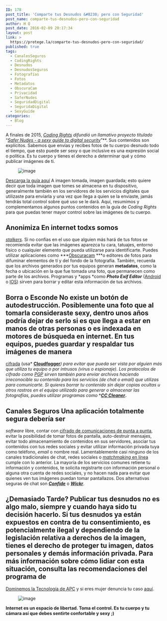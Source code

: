 ```yaml
---
ID: 178
post_title: 'Comparte tus Desnudos &#8230; pero con Seguridad'
post_name: comparte-tus-desnudos-pero-con-seguridad
author: H Q
post_date: 2016-02-09 20:17:34
layout: post
link: >
  https://protege.la/comparte-tus-desnudos-pero-con-seguridad/
published: true
tags:
  - CanalesSeguros
  - CodingRights
  - Desnudos
  - DesnudosSeguros
  - Fotografías
  - Fotos
  - Metadatos
  - ObscuraCam
  - Privacidad
  - SaferNudes
  - SeguridadDigital
  - SeguridaDigital
  - SexyGuide
categories:
  - Blog
---
```

A finales de 2015, *<a href="https://www.codingrights.org/" target="_blank" rel="noopener">Coding Rights</a> *difundió un llamativo proyecto titulado** “<a href="https://www.codingrights.org/4/" target="_blank" rel="noopener"><i>Safer Nudes - a sexy guide to digital security</i></a>”**. Sus contenidos son explícitos. Sabemos que envías y recibes fotos de tu cuerpo desnudo todo el tiempo, que esto puede ser sexy o que inclusive es una expresión social o política. Es tu cuerpo y tienes el derecho a determinar qué y cómo publicar imágenes de ti. <figure class="tmblr-full">![image][1]</figure> <a href="http://www.codingrights.org/wp-content/uploads/2015/11/zine_ingles_lado1.pdf" target="_blank" rel="noopener">Descarga la guía aquí</a> A imagen tomada, imagen guardada; esto quiere decir que toda imagen que tomes se almacena en tu dispositivo, generalmente también en los servidores de los servicios digitales que utilizaste para enviarla y una vez que llega a quien se la enviaste, jamás tendrás total control sobre qué uso se le dará. Aquí, resumimos y complementamos algunos puntos contenidos en la guía de *Coding Rights* para que puedas tener mayor control sobre las imágenes de tu cuerpo. 
## 

## Anonimiza En internet todxs somos 

*<a href="http://bit.ly/1SGEgH3" target="_blank" rel="noopener">stalkers</a>*. Si no confías en el uso que alguien más hará de tus fotos se recomienda evitar que las imágenes aparezca tu cara, tatuajes, entorno físico o cualquier elemento que pueda utilizarse para identificarte. Puedes utilizar aplicaciones como ***<a href="https://guardianproject.info/apps/obscuracam/" target="_blank" rel="noopener">Obscuracam</a> ***o editores de fotos para difuminar elementos de tí y del fondo de la fotografía. También, recuerda que los archivos generados por tus equipos generan **metadatos**, como la fecha o ubicación en la que fue tomada una foto, que permanecen como parte de los archivos. Programas y *apps *como ***Photo Exif Editor*** (<a href="https://play.google.com/store/apps/details?id=net.xnano.android.photoexifeditor&hl=es_419" target="_blank" rel="noopener">Android</a> o <a href="https://itunes.apple.com/mx/app/exif-editor-and-viewer/id560004690?mt=8" target="_blank" rel="noopener">IOS</a>) sirven para borrar y editar esta información de tus archivos. 
## 

## Borra o Esconde No existe un botón de autodestrucción. Posiblemente una foto que al tomarla consideraste sexy, dentro unos años podría dejar de serlo si es que llega a estar en manos de otras personas o es indexada en motores de búsqueda en internet. En tus equipos, puedes guardar y respaldar tus imágenes de manera 

<a href="https://es.wikipedia.org/wiki/Cifrado_(criptograf%C3%ADa)" target="_blank" rel="noopener">cifrada</a> (usa* <a href="https://www.cloudfogger.com/en/" target="_blank" rel="noopener"><b>Cloudfogger</b></a>*) para evitar que pueda ser vista por alguien más que utiliza tu equipo o por intrusos (virus o espionaje). Los protocolos de cifrado como <a href="http://seguridadigital.org/page/2" target="_blank" rel="noopener">PGP</a> sirven también para enviar archivos haciendo irreconocible su contenido para los servicios (de chat o email) que utilizas para comunicarte. Si quieres borrar tu contenido sin dejar copias ocultas u otros rastros en el equipo utilizado para generar o almacenar las fotografías, puedes utilizar programas como* ***<a href="http://ccleaner.softonic.com/" target="_blank" rel="noopener"><i>CC Cleaner</i></a>.** 
## 

## Canales Seguros Una aplicación totalmente segura debería ser 

*software* libre, contar con <a href="http://bit.ly/1VlQJBD" target="_blank" rel="noopener">cifrado de comunicaciones de punta a punta</a>, evitar la posibilidad de tomar fotos de pantalla, auto-destruir mensajes, evitar todo almacenamiento de contenidos en sus servidores, asociar tus contenidos con tus redes sociales y evitar utilizar información privada tuya como teléfono, *email* o nombre real. Lamentablemente casi ninguno de los canales tradicionales de chat, redes sociales o <a href="http://bit.ly/1SGEgH3" target="_blank" rel="noopener"><i>matchmaking</i> en línea </a>cumple con lo anterior. La mayoría de los servicios comunes retiene tu información y contenidos, te solicita registrarte con información personal o alguna otra cuenta de redes sociales, y no hacen nada para evitar que quienes ven tus imágenes puedan tomar pantallazos. Dos alternativas seguras de chat son <a href="https://getconfide.com/" target="_blank" rel="noopener"><i><b>Confide</b></i></a> o <a href="https://www.wickr.com/" target="_blank" rel="noopener"><b><i>Wickr</i></b></a>. 
## 

## ¿Demasiado Tarde? Publicar tus desnudos no es algo malo, siempre y cuando haya sido tu decisión hacerlo. Si tus desnudos ya están expuestos en contra de tu consentimiento, es potencialmente ilegal y dependiendo de la legislación relativa a derechos de la imagen, tienes el derecho de proteger tu imagen, datos personales y demás información privada. Para más información sobre cómo lidiar con esta situación, consulta las recomendaciones del programa de 

<a href="https://www.takebackthetech.net/es/be-safe/ciberacoso-estrategias" target="_blank" rel="noopener">Dominemos la Tecnología de APC</a> y si eres mujer denuncia tu caso <a href="http://mx.dominemoslatecnologia.net/" target="_blank" rel="noopener">aquí</a>. <figure class="tmblr-full">![image][2]</figure> **Internet es un espacio de libertad. Toma el control. Es tu cuerpo y tu cámara así que debes sentirte confortable y sexy ;)**

 [1]: https://78.media.tumblr.com/4cdd90e63abe6b65105556d944f86bf7/tumblr_inline_o2aqwwD9YD1rgohgc_540.jpg
 [2]: https://78.media.tumblr.com/784666c0ce63cebd1e4df9ec4500b169/tumblr_inline_o2aqxpjwBd1rgohgc_540.gif